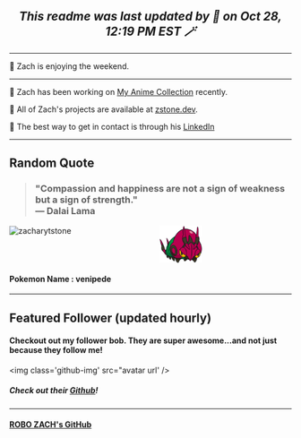 <h2 align="center" style="font-style: italic; font-weight: bold;">This readme was last updated by 🤖 on Oct 28, 12:19 PM EST 🪄 </h2></a>

---

🤖 Zach is enjoying the weekend.

---

🤖 Zach has been working on [My Anime Collection](https://github.com/ZacharyTStone/My-Anime-Collection) recently.

🤖 All of Zach's projects are available at [zstone.dev](https://www.zstone.dev/).

🤖 The best way to get in contact is through his [LinkedIn](https://www.linkedin.com/in/zacharystone42)

---

<!-- Add a Quotes section -->

## Random Quote

<h3>
<blockquote>
  "Compassion and happiness are not a sign of weakness but a sign of strength."
<br>— Dalai Lama
</blockquote>
</h3>

<div style="display: flex; flex-wrap: no-wrap; width: 100%; gap: 16px">
        <img width="50%" src="https://github-readme-streak-stats.herokuapp.com/?user=zacharytstone" alt="zacharytstone" />
    <img width="15%" class='poke-img' src='https://raw.githubusercontent.com/PokeAPI/sprites/master/sprites/pokemon/other/dream-world/543.svg' alt='venipede'/>
</div>

#### Pokemon Name : venipede</span>

---

## Featured Follower (updated hourly)

#### Checkout out my follower bob. They are super awesome...and not just because they follow me!

<img class='github-img' src="avatar url' />

##### Check out their [Github](https://www.linkedin.com/in/zacharystone42)!

---

#### [ROBO ZACH's GitHub](https://github.com/ROBO-ZACH)
